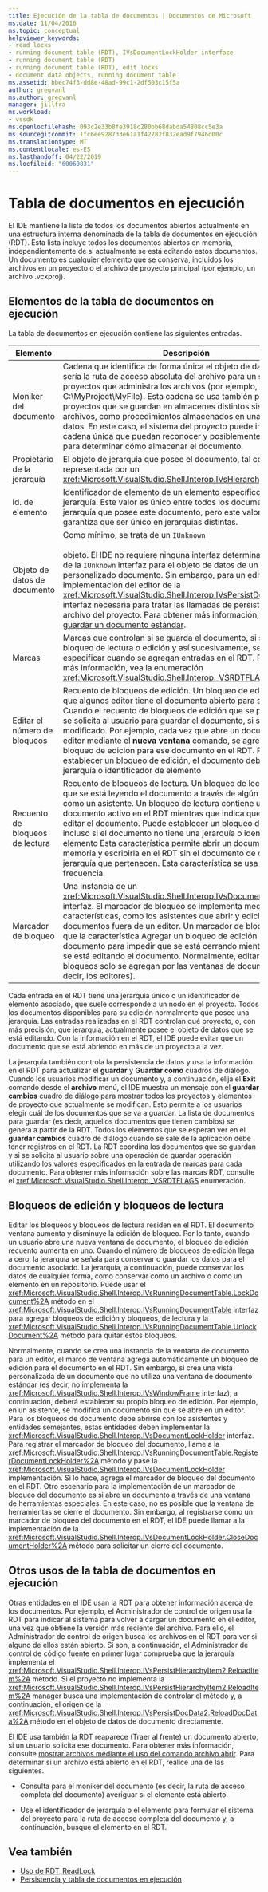 ```yaml
---
title: Ejecución de la tabla de documentos | Documentos de Microsoft
ms.date: 11/04/2016
ms.topic: conceptual
helpviewer_keywords:
- read locks
- running document table (RDT), IVsDocumentLockHolder interface
- running document table (RDT)
- running document table (RDT), edit locks
- document data objects, running document table
ms.assetid: bbec74f3-dd8e-48ad-99c1-2df503c15f5a
author: gregvanl
ms.author: gregvanl
manager: jillfra
ms.workload:
- vssdk
ms.openlocfilehash: 093c2e33b8fe3918c280bb68dabda54808cc5e3a
ms.sourcegitcommit: 1fc6ee928733e61a1f42782f832ead9f7946d00c
ms.translationtype: MT
ms.contentlocale: es-ES
ms.lasthandoff: 04/22/2019
ms.locfileid: "60060831"
---
```

# <a name="running-document-table"></a>Tabla de documentos en ejecución
El IDE mantiene la lista de todos los documentos abiertos actualmente en una estructura interna denominada de la tabla de documentos en ejecución (RDT). Esta lista incluye todos los documentos abiertos en memoria, independientemente de si actualmente se está editando estos documentos. Un documento es cualquier elemento que se conserva, incluidos los archivos en un proyecto o el archivo de proyecto principal (por ejemplo, un archivo .vcxproj).

## <a name="elements-of-the-running-document-table"></a>Elementos de la tabla de documentos en ejecución
 La tabla de documentos en ejecución contiene las siguientes entradas.

|Elemento|Descripción|
|-------------|-----------------|
|Moniker del documento|Cadena que identifica de forma única el objeto de datos. Esto sería la ruta de acceso absoluta del archivo para un sistema de proyectos que administra los archivos (por ejemplo, C:\MyProject\MyFile). Esta cadena se usa también para los proyectos que se guardan en almacenes distintos sistemas de archivos, como procedimientos almacenados en una base de datos. En este caso, el sistema del proyecto puede inventar una cadena única que puedan reconocer y posiblemente analizar para determinar cómo almacenar el documento.|
|Propietario de la jerarquía|El objeto de jerarquía que posee el documento, tal como está representada por un <xref:Microsoft.VisualStudio.Shell.Interop.IVsHierarchy> interfaz.|
|Id. de elemento|Identificador de elemento de un elemento específico dentro de la jerarquía. Este valor es único entre todos los documentos de la jerarquía que posee este documento, pero este valor no se garantiza que ser único en jerarquías distintas.|
|Objeto de datos de documento|Como mínimo, se trata de un `IUnknown`<br /><br /> objeto. El IDE no requiere ninguna interfaz determinada más allá de la `IUnknown` interfaz para el objeto de datos de un editor personalizado documento. Sin embargo, para un editor estándar, implementación del editor de la <xref:Microsoft.VisualStudio.Shell.Interop.IVsPersistDocData2> interfaz necesaria para tratar las llamadas de persistencia de archivo del proyecto. Para obtener más información, consulte [guardar un documento estándar](../../extensibility/internals/saving-a-standard-document.md).|
|Marcas|Marcas que controlan si se guarda el documento, si se aplica un bloqueo de lectura o edición y así sucesivamente, se pueden especificar cuando se agregan entradas en el RDT. Para obtener más información, vea la enumeración <xref:Microsoft.VisualStudio.Shell.Interop._VSRDTFLAGS>.|
|Editar el número de bloqueos|Recuento de bloqueos de edición. Un bloqueo de edición indica que algunos editor tiene el documento abierto para su edición. Cuando el recuento de bloqueos de edición que se pasa a cero, se solicita al usuario para guardar el documento, si se ha modificado. Por ejemplo, cada vez que abre un documento en un editor mediante el **nueva ventana** comando, se agrega un bloqueo de edición para ese documento en el RDT. Para establecer un bloqueo de edición, el documento debe tener una jerarquía o identificador de elemento|
|Recuento de bloqueos de lectura|Recuento de bloqueos de lectura. Un bloqueo de lectura indica que se está leyendo el documento a través de algún mecanismo como un asistente. Un bloqueo de lectura contiene un documento activo en el RDT mientras que indica que no se puede editar el documento. Puede establecer un bloqueo de lectura incluso si el documento no tiene una jerarquía o identificador de elemento Esta característica permite abrir un documento en memoria y escribirla en el RDT sin el documento de cualquier jerarquía que pertenecen. Esta característica se usa con poca frecuencia.|
|Marcador de bloqueo|Una instancia de un <xref:Microsoft.VisualStudio.Shell.Interop.IVsDocumentLockHolder> interfaz. El marcador de bloqueo se implementa mediante las características, como los asistentes que abrir y edición documentos fuera de un editor. Un marcador de bloqueo permite que la característica Agregar un bloqueo de edición al documento para impedir que se está cerrando mientras todavía se está editando el documento. Normalmente, editar los bloqueos solo se agregan por las ventanas de documento (es decir, los editores).|

 Cada entrada en el RDT tiene una jerarquía único o un identificador de elemento asociado, que suele corresponde a un nodo en el proyecto. Todos los documentos disponibles para su edición normalmente que posee una jerarquía. Las entradas realizadas en el RDT controlan qué proyecto, o, con más precisión, qué jerarquía, actualmente posee el objeto de datos que se está editando. Con la información en el RDT, el IDE puede evitar que un documento que se está abriendo en más de un proyecto a la vez.

 La jerarquía también controla la persistencia de datos y usa la información en el RDT para actualizar el **guardar** y **Guardar como** cuadros de diálogo. Cuando los usuarios modificar un documento y, a continuación, elija el **Exit** comando desde el **archivo** menú, el IDE muestra un mensaje con el **guardar cambios** cuadro de diálogo para mostrar todos los proyectos y elementos de proyecto que actualmente se modifican. Esto permite a los usuarios elegir cuál de los documentos que se va a guardar. La lista de documentos para guardar (es decir, aquellos documentos que tienen cambios) se genera a partir de la RDT. Todos los elementos que se esperan ver en el **guardar cambios** cuadro de diálogo cuando se sale de la aplicación debe tener registros en el RDT. La RDT coordina los documentos que se guardan y si se solicita al usuario sobre una operación de guardar operación utilizando los valores especificados en la entrada de marcas para cada documento. Para obtener más información sobre las marcas RDT, consulte el <xref:Microsoft.VisualStudio.Shell.Interop._VSRDTFLAGS> enumeración.

## <a name="edit-locks-and-read-locks"></a>Bloqueos de edición y bloqueos de lectura
 Editar los bloqueos y bloqueos de lectura residen en el RDT. El documento ventana aumenta y disminuye la edición de bloqueo. Por lo tanto, cuando un usuario abre una nueva ventana de documento, el bloqueo de edición recuento aumenta en uno. Cuando el número de bloqueos de edición llega a cero, la jerarquía se señala para conservar o guardar los datos para el documento asociado. La jerarquía, a continuación, puede conservar los datos de cualquier forma, como conservar como un archivo o como un elemento en un repositorio. Puede usar el <xref:Microsoft.VisualStudio.Shell.Interop.IVsRunningDocumentTable.LockDocument%2A> método en el <xref:Microsoft.VisualStudio.Shell.Interop.IVsRunningDocumentTable> interfaz para agregar bloqueos de edición y bloqueos, de lectura y la <xref:Microsoft.VisualStudio.Shell.Interop.IVsRunningDocumentTable.UnlockDocument%2A> método para quitar estos bloqueos.

 Normalmente, cuando se crea una instancia de la ventana de documento para un editor, el marco de ventana agrega automáticamente un bloqueo de edición para el documento en el RDT. Sin embargo, si crea una vista personalizada de un documento que no utiliza una ventana de documento estándar (es decir, no implementa la <xref:Microsoft.VisualStudio.Shell.Interop.IVsWindowFrame> interfaz), a continuación, deberá establecer su propio bloqueo de edición. Por ejemplo, en un asistente, se modifica un documento sin que se abre en un editor. Para los bloqueos de documento debe abrirse con los asistentes y entidades semejantes, estas entidades deben implementar la <xref:Microsoft.VisualStudio.Shell.Interop.IVsDocumentLockHolder> interfaz. Para registrar el marcador de bloqueo del documento, llame a la <xref:Microsoft.VisualStudio.Shell.Interop.IVsRunningDocumentTable.RegisterDocumentLockHolder%2A> método y pase la <xref:Microsoft.VisualStudio.Shell.Interop.IVsDocumentLockHolder> implementación. Si lo hace, agrega el marcador de bloqueo del documento en el RDT. Otro escenario para la implementación de un marcador de bloqueo del documento es si abre un documento a través de una ventana de herramientas especiales. En este caso, no es posible que la ventana de herramientas se cierre el documento. Sin embargo, al registrarse como un marcador de bloqueo del documento en el RDT, el IDE puede llamar a la implementación de la <xref:Microsoft.VisualStudio.Shell.Interop.IVsDocumentLockHolder.CloseDocumentHolder%2A> método para solicitar un cierre del documento.

## <a name="other-uses-of-the-running-document-table"></a>Otros usos de la tabla de documentos en ejecución
 Otras entidades en el IDE usan la RDT para obtener información acerca de los documentos. Por ejemplo, el Administrador de control de origen usa la RDT para indicar al sistema para volver a cargar un documento en el editor, una vez que obtiene la versión más reciente del archivo. Para ello, el Administrador de control de origen busca los archivos en el RDT para ver si alguno de ellos están abierto. Si son, a continuación, el Administrador de control de código fuente en primer lugar comprueba que la jerarquía implementa el <xref:Microsoft.VisualStudio.Shell.Interop.IVsPersistHierarchyItem2.ReloadItem%2A> método. Si el proyecto no implementa la <xref:Microsoft.VisualStudio.Shell.Interop.IVsPersistHierarchyItem2.ReloadItem%2A> manager busca una implementación de controlar el método y, a continuación, el origen de la <xref:Microsoft.VisualStudio.Shell.Interop.IVsPersistDocData2.ReloadDocData%2A> método en el objeto de datos de documento directamente.

 El IDE usa también la RDT reaparece (Traer al frente) un documento abierto, si un usuario solicita ese documento. Para obtener más información, consulte [mostrar archivos mediante el uso del comando archivo abrir](../../extensibility/internals/displaying-files-by-using-the-open-file-command.md). Para determinar si un archivo está abierto en el RDT, realice una de las siguientes.

- Consulta para el moniker del documento (es decir, la ruta de acceso completa del documento) averiguar si el elemento está abierto.

- Use el identificador de jerarquía o el elemento para formular el sistema del proyecto para la ruta de acceso completa del documento y, a continuación, busque el elemento en el RDT.

## <a name="see-also"></a>Vea también
- [Uso de RDT_ReadLock](../../extensibility/internals/rdt-readlock-usage.md)
- [Persistencia y tabla de documentos en ejecución](../../extensibility/internals/persistence-and-the-running-document-table.md)